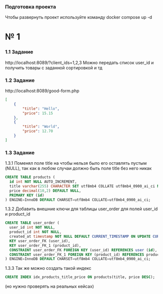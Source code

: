 ### Подготовка проекта
Чтобы развернуть проект используйте команду
docker compose up -d

# № 1
### 1.1 Задание
http://localhost:8089/?client_ids=1,2,3
Можно передать список user_id и получить товары с заданной сортировкой и тд

### 1.2 Задание
http://localhost:8089/good-form.php

```json
[
    {
        "title": "Hello",
        "price": 15.15
    },
    {
        "title": "World",
        "price": 12.70
    }
]
```

### 1.3 Задание
1.3.1 Поменял поле title на чтобы нельзя было его оставлять пустым (NULL), так как в любом случаи должно быть поле title без него никак 
``` sql
CREATE TABLE products (
  id int NOT NULL AUTO_INCREMENT,
  title varchar(255) CHARACTER SET utf8mb4 COLLATE utf8mb4_0900_ai_ci NOT NULL,
  price decimal(10,2) DEFAULT NULL,
  PRIMARY KEY (id)
) ENGINE=InnoDB DEFAULT CHARSET=utf8mb4 COLLATE=utf8mb4_0900_ai_ci;
```

1.3.2 Добавить внешние ключи для таблицы user_order для полей user_id и product_id 
``` sql 
CREATE TABLE user_order (
  user_id int NOT NULL,
  product_id int NOT NULL,
  created_at timestamp NOT NULL DEFAULT CURRENT_TIMESTAMP ON UPDATE CURRENT_TIMESTAMP,
  KEY user_order_FK (user_id),
  KEY user_order_FK_1 (product_id),
  CONSTRAINT user_order_FK FOREIGN KEY (user_id) REFERENCES user (id),
  CONSTRAINT user_order_FK_1 FOREIGN KEY (product_id) REFERENCES products (id)
) ENGINE=InnoDB DEFAULT CHARSET=utf8mb4 COLLATE=utf8mb4_0900_ai_ci;
```

1.3.3 Так же можно создать такой индекс 
``` sql
CREATE INDEX idx_products_title_price ON products(title, price DESC);
```
(но нужно проверять на реальных кейсах)
